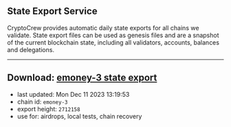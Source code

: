## State Export Service
CryptoCrew provides automatic daily state exports for all chains we validate. State export files can be used as genesis files and are a snapshot of the current blockchain state, including all validators, accounts, balances and delegations.

---
**Download: [emoney-3 state export](https://dl.ccvalidators.com/SERVICE/emoney/emoney-3_export_2712158.json)**
---

- last updated: Mon Dec 11 2023 13:19:53
- chain id: `emoney-3`
- export height: `2712158`
- use for: airdrops, local tests, chain recovery
